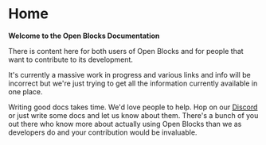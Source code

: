 # Home

**Welcome to the Open Blocks Documentation**

There is content here for both users of Open Blocks and for people that want to contribute to its development.

It's currently a massive work in progress and various links and info will be incorrect but we're just trying to get all the information currently available in one place.

Writing good docs takes time. We'd love people to help. Hop on our [Discord ](https://discord.gg/NQv6QPus)or just write some docs and let us know about them. There's a bunch of you out there who know more about actually using Open Blocks than we as developers do and your contribution would be invaluable.
